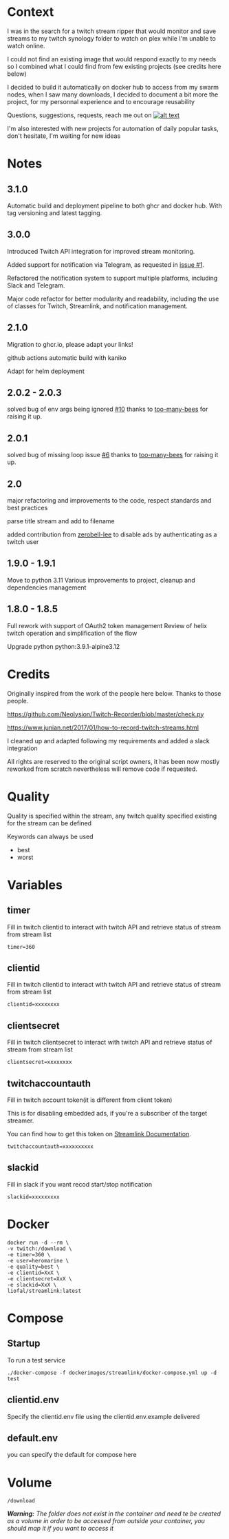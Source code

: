 # Context
I was in the search for a twitch stream ripper that would monitor and save streams to my twitch synology folder to watch on plex while I'm unable to watch online.

I could not find an existing image that would respond exactly to my needs so I combined what I could find from few existing projects (see credits here below)

I decided to build it automatically on docker hub to access from my swarm nodes, when I saw many downloads, I decided to document a bit more the project, for my personnal experience and to encourage reusability

Questions, suggestions, requests, reach me out on [![alt text][1.1]][1]

I'm also interested with new projects for automation of daily popular tasks, don't hesitate, I'm waiting for new ideas

# Notes

## 3.1.0
Automatic build and deployment pipeline to both ghcr and docker hub.
With tag versioning and latest tagging.

## 3.0.0
Introduced Twitch API integration for improved stream monitoring.

Added support for notification via Telegram, as requested in [issue #1](https://github.com/liofal/streamlink/issues/1).

Refactored the notification system to support multiple platforms, including Slack and Telegram.

Major code refactor for better modularity and readability, including the use of classes for Twitch, Streamlink, and notification management.

## 2.1.0
Migration to ghcr.io, please adapt your links!

github actions automatic build with kaniko

Adapt for helm deployment

## 2.0.2 - 2.0.3
solved bug of env args being ignored [#10](https://github.com/liofal/streamlink/issues/10)
thanks to [too-many-bees](https://github.com/too-many-bees) for raising it up.

## 2.0.1
solved bug of missing loop issue [#6](https://github.com/liofal/streamlink/issues/6)
thanks to [too-many-bees](https://github.com/too-many-bees) for raising it up.

## 2.0
major refactoring and improvements to the code, respect standards and best practices 

parse title stream and add to filename

added contribution from [zerobell-lee](https://github.com/zerobell-lee) to disable ads by authenticating as a twitch user 

## 1.9.0 - 1.9.1
Move to python 3.11
Various improvements to project, cleanup and dependencies management

## 1.8.0 - 1.8.5
Full rework with support of OAuth2 token management
Review of helix twitch operation and simplification of the flow

Upgrade python python:3.9.1-alpine3.12

# Credits
Originally inspired from the work of the people here below.
Thanks to those people.

https://github.com/Neolysion/Twitch-Recorder/blob/master/check.py

https://www.junian.net/2017/01/how-to-record-twitch-streams.html

I cleaned up and adapted following my requirements and added a slack integration

All rights are reserved to the original script owners, it has been now mostly reworked from scratch nevertheless will remove code if requested.

# Quality
Quality is specified within the stream, any twitch quality specified existing for the stream can be defined

Keywords can always be used
* best
* worst

# Variables
## timer
Fill in twitch clientid to interact with twitch API and retrieve status of stream from stream list

    timer=360


## clientid
Fill in twitch clientid to interact with twitch API and retrieve status of stream from stream list

    clientid=xxxxxxxx

## clientsecret
Fill in twitch clientsecret to interact with twitch API and retrieve status of stream from stream list

    clientsecret=xxxxxxxx

## twitchaccountauth
Fill in twitch account token(it is different from client token)

This is for disabling embedded ads, if you're a subscriber of the target streamer.

You can find how to get this token on [Streamlink Documentation](https://streamlink.github.io/cli/plugins/twitch.html).

    twitchaccountauth=xxxxxxxxxx

## slackid
Fill in slack if you want recod start/stop notification

    slackid=xxxxxxxxx

# Docker
    docker run -d --rm \
    -v twitch:/download \
    -e timer=360 \
    -e user=heromarine \
    -e quality=best \
    -e clientid=XxX \
    -e clientsecret=XxX \
    -e slackid=XxX \
    liofal/streamlink:latest

# Compose

## Startup
To run a test service

    ./docker-compose -f dockerimages/streamlink/docker-compose.yml up -d test

## clientid.env
Specify the clientid.env file using the clientid.env.example delivered

## default.env
you can specify the default for compose here

# Volume
    /download 

_**Warning:** The folder does not exist in the container and need te be created as a volume in order to be accessed from outside your container, you should map it if you want to access it_


[1.1]: http://i.imgur.com/tXSoThF.png (twitter icon with padding)
[1]: http://www.twitter.com/liofal
